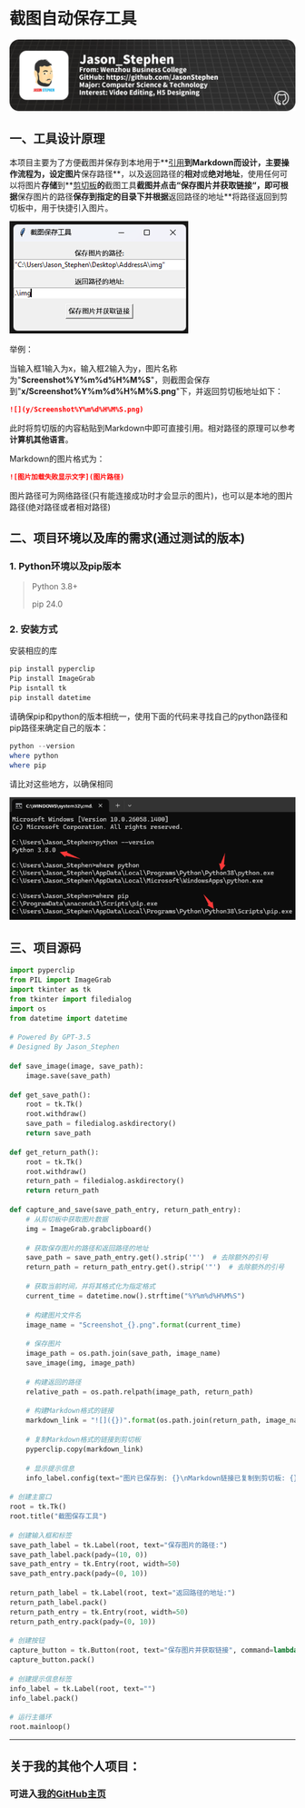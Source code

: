 # 截图自动保存工具

![](./img/个人名片设计第二版.png)

## 一、工具设计原理

本项目主要为了方便截图并保存到本地用于**<u>引用</u>**到Markdown而设计，主要操作流程为，**设定**图片**保存路径**，以及返回路径的**相对**或**绝对地址**，使用任何可以将图片**存储**到**<u>剪切板</u>**的**截图工具**截图并点击“保存图片并获取链接“，即可根据**保存图片的路径**保存到指定的目录下并根据**返回路径的地址**将路径返回到剪切板中，用于快捷引入图片。

![](./img/Screenshot_20240425110302.png)

举例：

当输入框1输入为x，输入框2输入为y，图片名称为"**Screenshot%Y%m%d%H%M%S**"，则截图会保存到"**x/Screenshot%Y%m%d%H%M%S.png**"下，并返回剪切板地址如下：

```markdown
![](y/Screenshot%Y%m%d%H%M%S.png)
```

此时将剪切版的内容粘贴到Markdown中即可直接引用。相对路径的原理可以参考**计算机其他语言**。

Markdown的图片格式为：

```markdown
![图片加载失败显示文字](图片路径)
```

图片路径可为网络路径(只有能连接成功时才会显示的图片)，也可以是本地的图片路径(绝对路径或者相对路径)



## 二、项目环境以及库的需求(通过测试的版本)

### 1. Python环境以及pip版本

> Python 3.8+
>
> pip 24.0

### 2. 安装方式

安装相应的库

```powershell
pip install pyperclip
Pip install ImageGrab
Pip isntall tk
pip install datetime
```

请确保pip和python的版本相统一，使用下面的代码来寻找自己的python路径和pip路径来确定自己的版本：

```powershell
python --version
where python
where pip
```

请比对这些地方，以确保相同

![](./img/Screenshot_20240425112836.png)



## 三、项目源码

```python
import pyperclip
from PIL import ImageGrab
import tkinter as tk
from tkinter import filedialog
import os
from datetime import datetime

# Powered By GPT-3.5
# Designed By Jason_Stephen

def save_image(image, save_path):
    image.save(save_path)

def get_save_path():
    root = tk.Tk()
    root.withdraw()
    save_path = filedialog.askdirectory()
    return save_path

def get_return_path():
    root = tk.Tk()
    root.withdraw()
    return_path = filedialog.askdirectory()
    return return_path

def capture_and_save(save_path_entry, return_path_entry):
    # 从剪切板中获取图片数据
    img = ImageGrab.grabclipboard()

    # 获取保存图片的路径和返回路径的地址
    save_path = save_path_entry.get().strip('"')  # 去除额外的引号
    return_path = return_path_entry.get().strip('"')  # 去除额外的引号

    # 获取当前时间，并将其格式化为指定格式
    current_time = datetime.now().strftime("%Y%m%d%H%M%S")

    # 构建图片文件名
    image_name = "Screenshot_{}.png".format(current_time)

    # 保存图片
    image_path = os.path.join(save_path, image_name)
    save_image(img, image_path)

    # 构建返回的路径
    relative_path = os.path.relpath(image_path, return_path)

    # 构建Markdown格式的链接
    markdown_link = "![]({})".format(os.path.join(return_path, image_name))

    # 复制Markdown格式的链接到剪切板
    pyperclip.copy(markdown_link)

    # 显示提示信息
    info_label.config(text="图片已保存到: {}\nMarkdown链接已复制到剪切板: {}".format(image_path, markdown_link))

# 创建主窗口
root = tk.Tk()
root.title("截图保存工具")

# 创建输入框和标签
save_path_label = tk.Label(root, text="保存图片的路径:")
save_path_label.pack(pady=(10, 0))
save_path_entry = tk.Entry(root, width=50)
save_path_entry.pack(pady=(0, 10))

return_path_label = tk.Label(root, text="返回路径的地址:")
return_path_label.pack()
return_path_entry = tk.Entry(root, width=50)
return_path_entry.pack(pady=(0, 10))

# 创建按钮
capture_button = tk.Button(root, text="保存图片并获取链接", command=lambda: capture_and_save(save_path_entry, return_path_entry))
capture_button.pack()

# 创建提示信息标签
info_label = tk.Label(root, text="")
info_label.pack()

# 运行主循环
root.mainloop()
```



---



## 关于我的其他个人项目：

### 可进入[我的GitHub主页](https://github.com/JasonStephen)
